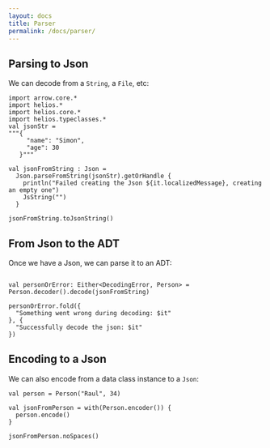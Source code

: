 ```yaml
---
layout: docs
title: Parser
permalink: /docs/parser/
---
```


## Parsing to Json

We can decode from a `String`, a `File`, etc:

```kotlin:ank
import arrow.core.*
import helios.*
import helios.core.*
import helios.typeclasses.*
val jsonStr =
"""{
     "name": "Simon",
     "age": 30
   }"""

val jsonFromString : Json =
  Json.parseFromString(jsonStr).getOrHandle {
    println("Failed creating the Json ${it.localizedMessage}, creating an empty one")
    JsString("")
  }

jsonFromString.toJsonString()
```

## From Json to the ADT

Once we have a Json, we can parse it to an ADT:

```kotlin:ank

val personOrError: Either<DecodingError, Person> = Person.decoder().decode(jsonFromString)

personOrError.fold({
  "Something went wrong during decoding: $it"
}, {
  "Successfully decode the json: $it"
})
```

## Encoding to a Json

We can also encode from a data class instance to a `Json`:

```kotlin:ank
val person = Person("Raul", 34)

val jsonFromPerson = with(Person.encoder()) {
  person.encode()
}

jsonFromPerson.noSpaces()
```
